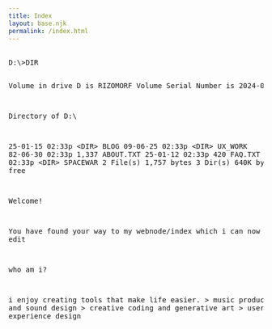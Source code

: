 ```yaml
---
title: Index
layout: base.njk
permalink: /index.html
---
```


<section class="dos-directory">
<pre>D:\&gt;DIR

Volume in drive D is RIZOMORF
Volume Serial Number is 2024-01-19

 Directory of D:\

25-01-15  02:33p    &lt;DIR&gt;          BLOG
09-06-25  02:33p    &lt;DIR&gt;          UX_WORK
82-06-30  02:33p         1,337     ABOUT.TXT
25-01-12  02:33p           420     FAQ.TXT
65-12-27  02:33p    &lt;DIR&gt;          SPACEWAR
          2 File(s)      1,757 bytes
          3 Dir(s)   640K bytes free

Welcome!

You have found your way to my webnode/index which i can now directly edit

who am i?

i enjoy creating tools that make life easier.
&gt; music production and sound design
&gt; creative coding and generative art
&gt; user experience design</pre>

<div id="dos-prompt-index"></div>
</section>

<style>
.dos-directory pre {
    margin: 2rem 0;
    white-space: pre;
    font-family: 'DOS', monospace;
    color: var(--dos-yellow);
    border: none;
    padding: 0;
}
.dos-directory a {
    text-decoration: none;
    color: var(--dos-yellow);
}
.dos-directory a:hover {
    color: var(--dos-green);
}

#dos-prompt-index {
    margin-top: -1rem;
}
</style>

<script>
document.addEventListener('DOMContentLoaded', () => {
    const pre = document.querySelector('.dos-directory pre');
    if (!pre) return;
    
    const text = pre.textContent.trim();
    pre.textContent = '';
    
    let i = 0;
    const typeSpeed = 25; // Slightly slower for better readability
    
    function typeChar() {
        if (i < text.length) {
            pre.textContent += text.charAt(i);
            i++;
            setTimeout(typeChar, typeSpeed);
        }
    }
    
    // Start typing after a short delay
    setTimeout(typeChar, 500);

    // Move the DOS prompt to the index location
    const bottomPrompt = document.getElementById('dos-prompt');
    const indexPrompt = document.getElementById('dos-prompt-index');
    if (bottomPrompt && indexPrompt) {
        indexPrompt.appendChild(bottomPrompt);
        bottomPrompt.style.position = 'static';
        bottomPrompt.style.margin = '0';
        bottomPrompt.style.padding = '0';
    }
});
</script>

